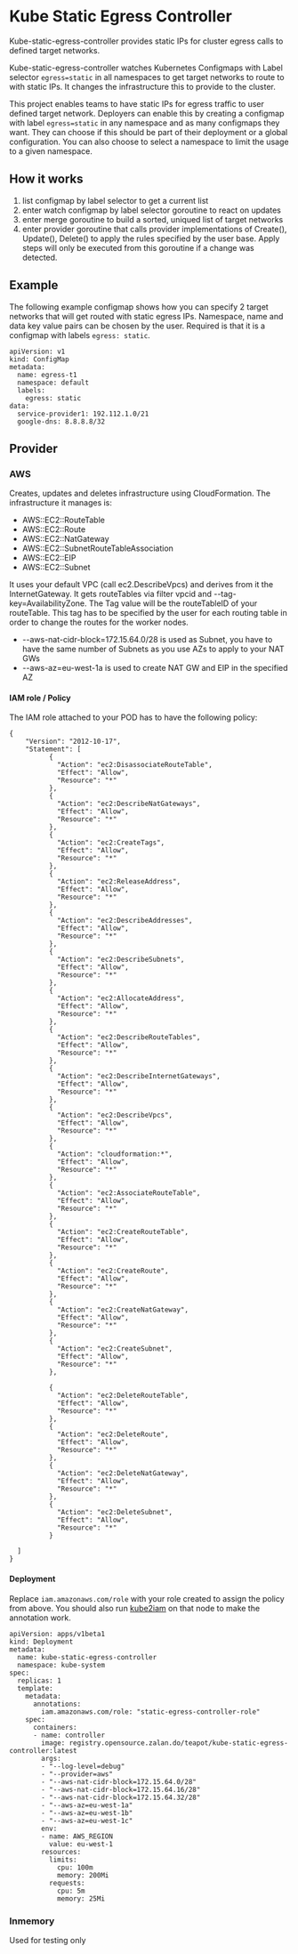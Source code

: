 # Kube Static Egress Controller

Kube-static-egress-controller provides static IPs for cluster egress
calls to defined target networks.

Kube-static-egress-controller watches Kubernetes Configmaps with Label
selector `egress=static` in all namespaces to get target networks to
route to with static IPs. It changes the infrastructure this to
provide to the cluster.

This project enables teams to have static IPs for egress traffic to
user defined target network. Deployers can enable this by creating a
configmap with label `egress=static` in any namespace and as many
configmaps they want. They can choose if this should be part of their
deployment or a global configuration. You can also choose to select a
namespace to limit the usage to a given namespace.

## How it works

1. list configmap by label selector to get a current list
1. enter watch configmap by label selector goroutine to react on updates
1. enter merge goroutine to build a sorted, uniqued list of target networks
1. enter provider goroutine that calls provider implementations of
Create(), Update(), Delete() to apply the rules specified by the user
base. Apply steps will only be executed from this goroutine if a
change was detected.

## Example

The following example configmap shows how you can specify 2 target
networks that will get routed with static egress IPs. Namespace, name
and data key value pairs can be chosen by the user. Required is that
it is a configmap with labels `egress: static`.

    apiVersion: v1
    kind: ConfigMap
    metadata:
      name: egress-t1
      namespace: default
      labels:
        egress: static
    data:
      service-provider1: 192.112.1.0/21
      google-dns: 8.8.8.8/32


## Provider

### AWS

Creates, updates and deletes infrastructure using CloudFormation. The
infrastructure it manages is:

- AWS::EC2::RouteTable
- AWS::EC2::Route
- AWS::EC2::NatGateway
- AWS::EC2::SubnetRouteTableAssociation
- AWS::EC2::EIP
- AWS::EC2::Subnet

It uses your default VPC (call ec2.DescribeVpcs) and derives from it
the InternetGateway.  It gets routeTables via filter vpcid and
--tag-key=AvailabilityZone. The Tag value will be the routeTableID of
your routeTable. This tag has to be specified by the user for each
routing table in order to change the routes for the worker nodes.

- --aws-nat-cidr-block=172.15.64.0/28 is used as Subnet, you have to
  have the same number of Subnets as you use AZs to apply to your NAT GWs
- --aws-az=eu-west-1a is used to create NAT GW and EIP in the specified AZ

#### IAM role / Policy

The IAM role attached to your POD has to have the following policy:

    {
        "Version": "2012-10-17",
        "Statement": [
              {
                "Action": "ec2:DisassociateRouteTable",
                "Effect": "Allow",
                "Resource": "*"
              },
              {
                "Action": "ec2:DescribeNatGateways",
                "Effect": "Allow",
                "Resource": "*"
              },
              {
                "Action": "ec2:CreateTags",
                "Effect": "Allow",
                "Resource": "*"
              },
              {
                "Action": "ec2:ReleaseAddress",
                "Effect": "Allow",
                "Resource": "*"
              },
              {
                "Action": "ec2:DescribeAddresses",
                "Effect": "Allow",
                "Resource": "*"
              },
              {
                "Action": "ec2:DescribeSubnets",
                "Effect": "Allow",
                "Resource": "*"
              },
              {
                "Action": "ec2:AllocateAddress",
                "Effect": "Allow",
                "Resource": "*"
              },
              {
                "Action": "ec2:DescribeRouteTables",
                "Effect": "Allow",
                "Resource": "*"
              },
              {
                "Action": "ec2:DescribeInternetGateways",
                "Effect": "Allow",
                "Resource": "*"
              },
              {
                "Action": "ec2:DescribeVpcs",
                "Effect": "Allow",
                "Resource": "*"
              },
              {
                "Action": "cloudformation:*",
                "Effect": "Allow",
                "Resource": "*"
              },
              {
                "Action": "ec2:AssociateRouteTable",
                "Effect": "Allow",
                "Resource": "*"
              },
              {
                "Action": "ec2:CreateRouteTable",
                "Effect": "Allow",
                "Resource": "*"
              },
              {
                "Action": "ec2:CreateRoute",
                "Effect": "Allow",
                "Resource": "*"
              },
              {
                "Action": "ec2:CreateNatGateway",
                "Effect": "Allow",
                "Resource": "*"
              },
              {
                "Action": "ec2:CreateSubnet",
                "Effect": "Allow",
                "Resource": "*"
              },

              {
                "Action": "ec2:DeleteRouteTable",
                "Effect": "Allow",
                "Resource": "*"
              },
              {
                "Action": "ec2:DeleteRoute",
                "Effect": "Allow",
                "Resource": "*"
              },
              {
                "Action": "ec2:DeleteNatGateway",
                "Effect": "Allow",
                "Resource": "*"
              },
              {
                "Action": "ec2:DeleteSubnet",
                "Effect": "Allow",
                "Resource": "*"
              }

      ]
    }

#### Deployment

Replace `iam.amazonaws.com/role` with your role created to assign the
policy from above. You should also run
[kube2iam](https://github.com/jtblin/kube2iam) on that node to make
the annotation work.

    apiVersion: apps/v1beta1
    kind: Deployment
    metadata:
      name: kube-static-egress-controller
      namespace: kube-system
    spec:
      replicas: 1
      template:
        metadata:
          annotations:
            iam.amazonaws.com/role: "static-egress-controller-role"
        spec:
          containers:
          - name: controller
            image: registry.opensource.zalan.do/teapot/kube-static-egress-controller:latest
            args:
            - "--log-level=debug"
            - "--provider=aws"
            - "--aws-nat-cidr-block=172.15.64.0/28"
            - "--aws-nat-cidr-block=172.15.64.16/28"
            - "--aws-nat-cidr-block=172.15.64.32/28"
            - "--aws-az=eu-west-1a"
            - "--aws-az=eu-west-1b"
            - "--aws-az=eu-west-1c"
            env:
            - name: AWS_REGION
              value: eu-west-1
            resources:
              limits:
                cpu: 100m
                memory: 200Mi
              requests:
                cpu: 5m
                memory: 25Mi


### Inmemory

Used for testing only
